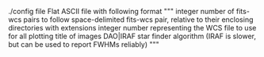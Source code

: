 

./config file
	Flat ASCII file with following format
"""
integer number of fits-wcs pairs to follow
space-delimited fits-wcs pair, relative to their enclosing directories with extensions
integer number representing the WCS file to use for all plotting
title of images
DAO|IRAF star finder algorithm (IRAF is slower, but can be used to report FWHMs reliably)
"""
